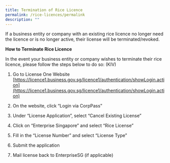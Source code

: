 ```yaml
---
title: Termination of Rice Licence
permalink: /rice-licences/permalink
description: ""
---
```

If a business entity or company with an existing rice licence no longer need the licence or is no longer active, their license will be terminated/revoked. 


**How to Terminate Rice Licence**

In the event your business entity or company wishes to terminate their rice licence, please follow the steps below to do so: (KIV)

  

1. Go to License One Website [https://licence1.business.gov.sg/licence1/authentication/showLogin.action](https://licence1.business.gov.sg/licence1/authentication/showLogin.action)

2. On the website, click “Login via CorpPass”

3. Under “License Application”, select “Cancel Existing License”

4. Click on “Enterprise Singapore” and select “Rice License”

5. Fill in the “License Number” and select “License Type”
6. Submit the application
6. Mail license back to EnterpriseSG (if applicable) 